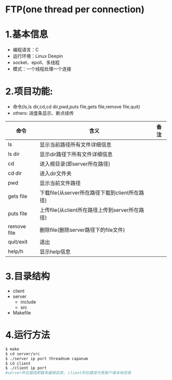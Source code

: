FTP(one thread per connection)
====


# 1.基本信息

* 编程语言：C
* 运行环境：Linux Deepin
* socket、epoll、多线程
* 模式：一个线程处理一个连接

# 2.项目功能:

* 命令(ls,ls dir,cd,cd dir,pwd,puts file,gets file,remove file,quit)
* others: 进度条显示、断点续传

|命令|含义|备注|
|-|-|-|
|ls|显示当前路径所有文件详细信息||
|ls dir|显示dir路径下所有文件详细信息||
|cd|进入根目录(即server所在路径)||
|cd dir|进入dir文件夹||
|pwd|显示当前文件路径||
|gets file|下载file(从server所在路径下载到client所在路径)||
|puts file|上传file(从client所在路径上传到server所在路径)||
|remove file|删除file(删除server路径下的file文件)||
|quit/exit|退出||
|help/h|显示help信息||

# 3.目录结构

- client
- server
    - include
    - src
- Makefile

# 4.运行方法

```sh
$ make
$ cd server/src
$ ./server ip port threadnum capanum
$ cd client
$ ./client ip port
#server所在路径即服务器根目录, client所在路径代表客户端本地目录
```
